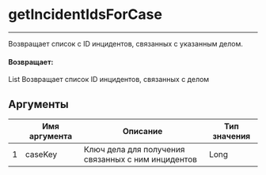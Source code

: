 # getIncidentIdsForCase

---

Возвращает список с ID инцидентов, связанных с указанным делом.

#### Возвращает:

List
Возвращает список ID инцидентов, связанных с делом

## Аргументы

|  | Имя аргумента | Описание | Тип значения |
| --- | --- | --- | --- |
| 1 | caseKey | Ключ дела для получения связанных с ним инцидентов | Long |

